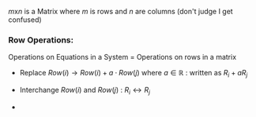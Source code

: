 $m$x$n$ is a Matrix where $m$ is rows and $n$ are columns
(don't judge I get confused)


### Row Operations:

Operations on Equations in a System = Operations on rows in a matrix

- Replace $Row(i) \rightarrow Row(i)+a\cdot Row(j)$
    where $a \in \mathbb{R}$ : written as $R_{i}+aR_{j}$

-   Interchange $Row(i)$ and $Row(j)$ :  $R_{i} \longleftrightarrow R_{j}$

- 
